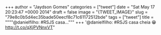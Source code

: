 
+++
author = "Jaydson Gomes"
categories = ["tweet"]
date = "Sat May 17 20:23:47 +0000 2014"
draft = false
image = "{TWEET_IMAGE}"
slug = "79e8c0b5d4ec35bade50eecf8c71c61172512bde"
tags = ["tweet"]
title = """"@danielfilho: #RSJS casa..."""
+++
'@danielfilho: #RSJS casa cheia 😁 http://t.co/qXjPVNnxVT"
